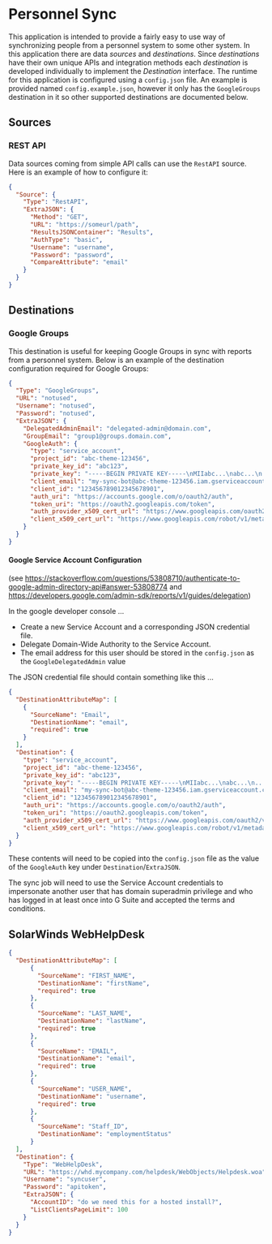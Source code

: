 # Personnel Sync
This application is intended to provide a fairly easy to use way of synchronizing people from a personnel system 
to some other system. In this application there are data _sources_ and _destinations_. Since _destinations_ have their 
own unique APIs and integration methods each _destination_ is developed individually to implement the _Destination_ 
interface. The runtime for this application is configured using a `config.json` file. An example is provided named 
`config.example.json`, however it only has the `GoogleGroups` destination in it so other supported destinations are 
documented below. 

## Sources

### REST API
Data sources coming from simple API calls can use the `RestAPI` source. Here is an example of how to configure it:

```json
{
  "Source": {
    "Type": "RestAPI",
    "ExtraJSON": {
      "Method": "GET",
      "URL": "https://someurl/path",
      "ResultsJSONContainer": "Results",
      "AuthType": "basic",
      "Username": "username",
      "Password": "password",
      "CompareAttribute": "email"
    }
  }
}
```

## Destinations

### Google Groups
This destination is useful for keeping Google Groups in sync with reports from a personnel system. Below is an example 
of the destination configuration required for Google Groups:

```json
{
  "Type": "GoogleGroups",
  "URL": "notused",
  "Username": "notused",
  "Password": "notused",
  "ExtraJSON": {
    "DelegatedAdminEmail": "delegated-admin@domain.com",
    "GroupEmail": "group1@groups.domain.com",
    "GoogleAuth": {
      "type": "service_account",
      "project_id": "abc-theme-123456",
      "private_key_id": "abc123",
      "private_key": "-----BEGIN PRIVATE KEY-----\nMIIabc...\nabc...\n...xyz\n-----END PRIVATE KEY-----\n",
      "client_email": "my-sync-bot@abc-theme-123456.iam.gserviceaccount.com",
      "client_id": "123456789012345678901",
      "auth_uri": "https://accounts.google.com/o/oauth2/auth",
      "token_uri": "https://oauth2.googleapis.com/token",
      "auth_provider_x509_cert_url": "https://www.googleapis.com/oauth2/v1/certs",
      "client_x509_cert_url": "https://www.googleapis.com/robot/v1/metadata/x509/my-sync-bot%40abc-theme-123456.iam.gserviceaccount.com"
    }
  }
}
```

#### Google Service Account Configuration

(see https://stackoverflow.com/questions/53808710/authenticate-to-google-admin-directory-api#answer-53808774 and
 https://developers.google.com/admin-sdk/reports/v1/guides/delegation)

In the google developer console ...
* Create a new Service Account and a corresponding JSON credential file.
* Delegate Domain-Wide Authority to the Service Account.
* The email address for this user should be stored in the `config.json` as the `GoogleDelegatedAdmin` value

The JSON credential file should contain something like this ...

```json
{
  "DestinationAttributeMap": [
    {
      "SourceName": "Email",
      "DestinationName": "email",
      "required": true
    }
  ],
  "Destination": {
    "type": "service_account",
    "project_id": "abc-theme-123456",
    "private_key_id": "abc123",
    "private_key": "-----BEGIN PRIVATE KEY-----\nMIIabc...\nabc...\n...xyz\n-----END PRIVATE KEY-----\n",
    "client_email": "my-sync-bot@abc-theme-123456.iam.gserviceaccount.com",
    "client_id": "123456789012345678901",
    "auth_uri": "https://accounts.google.com/o/oauth2/auth",
    "token_uri": "https://oauth2.googleapis.com/token",
    "auth_provider_x509_cert_url": "https://www.googleapis.com/oauth2/v1/certs",
    "client_x509_cert_url": "https://www.googleapis.com/robot/v1/metadata/x509/my-sync-bot%40abc-theme-123456.iam.gserviceaccount.com"
  }
}
```

These contents will need to be copied into the `config.json` file as the value of the `GoogleAuth` key under 
`Destination`/`ExtraJSON`.

The sync job will need to use the Service Account credentials to impersonate another user that has
domain superadmin privilege and who has logged in at least once into G Suite and
accepted the terms and conditions.

## SolarWinds WebHelpDesk


```json
{
  "DestinationAttributeMap": [
      {
        "SourceName": "FIRST_NAME",
        "DestinationName": "firstName",
        "required": true
      },
      {
        "SourceName": "LAST_NAME",
        "DestinationName": "lastName",
        "required": true
      },
      {
        "SourceName": "EMAIL",
        "DestinationName": "email",
        "required": true
      },
      {
        "SourceName": "USER_NAME",
        "DestinationName": "username",
        "required": true
      },
      {
        "SourceName": "Staff_ID",
        "DestinationName": "employmentStatus"
      }
  ],
  "Destination": {
    "Type": "WebHelpDesk",
    "URL": "https://whd.mycompany.com/helpdesk/WebObjects/Helpdesk.woa",
    "Username": "syncuser",
    "Password": "apitoken",
    "ExtraJSON": {
      "AccountID": "do we need this for a hosted install?",
      "ListClientsPageLimit": 100
    }
  }
}
```